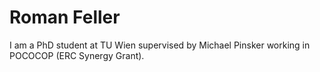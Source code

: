 # Roman Feller

I am a PhD student at TU Wien supervised by Michael Pinsker working in POCOCOP (ERC Synergy Grant).
